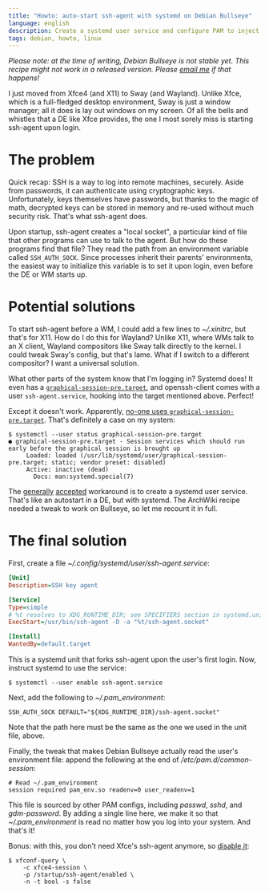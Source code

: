 ```yaml
---
title: "Howto: auto-start ssh-agent with systemd on Debian Bullseye"
language: english 
description: Create a systemd user service and configure PAM to inject a variable into your environment.
tags: debian, howto, linux
---
```


*Please note: at the time of writing, Debian Bullseye is not stable yet. This
recipe might not work in a released version. Please [email
me](mailto:eual.jp@gmail.com) if that happens!*

I just moved from Xfce4 (and X11) to Sway (and Wayland). Unlike Xfce, which is
a full-fledged desktop environment, Sway is just a window manager; all it does
is lay out windows on my screen. Of all the bells and whistles that a DE like
Xfce provides, the one I most sorely miss is starting ssh-agent upon login.

# The problem

Quick recap: SSH is a way to log into remote machines, securely. Aside from
passwords, it can authenticate using cryptographic keys. Unfortunately, keys
themselves have passwords, but thanks to the magic of math, decrypted keys can
be stored in memory and re-used without much security risk. That's what
ssh-agent does.

Upon startup, ssh-agent creates a "local socket", a particular kind of file that
other programs can use to talk to the agent. But how do these programs find that
file? They read the path from an environment variable called `SSH_AUTH_SOCK`.
Since processes inherit their parents' environments, the easiest way to
initialize this variable is to set it upon login, even before the DE or WM
starts up.

# Potential solutions

To start ssh-agent before a WM, I could add a few lines to *~/.xinitrc*, but
that's for X11. How do I do this for Wayland? Unlike X11, where WMs talk to an
X client, Wayland compositors like Sway talk directly to the kernel. I could
tweak Sway's config, but that's lame. What if I switch to a different
compositor? I want a universal solution.

What other parts of the system know that I'm logging in? Systemd does! It even
has a [`graphical-session-pre.target`][graphical-session-pre], and
openssh-client comes with a user `ssh-agent.service`, hooking into the target
mentioned above. Perfect!

Except it doesn't work. Apparently, [no-one uses
`graphical-session-pre.target`][target-unused]. That's definitely a case on my
system:

```
$ systemctl --user status graphical-session-pre.target
● graphical-session-pre.target - Session services which should run early before the graphical session is brought up
     Loaded: loaded (/usr/lib/systemd/user/graphical-session-pre.target; static; vendor preset: disabled)
     Active: inactive (dead)
       Docs: man:systemd.special(7)
```

The [generally][superuser] [accepted][arch-wiki] workaround is to create
a systemd user service. That's like an autostart in a DE, but with systemd. The
ArchWiki recipe needed a tweak to work on Bullseye, so let me recount it in
full.

# The final solution

First, create a file *~/.config/systemd/user/ssh-agent.service*:

```ini
[Unit]
Description=SSH key agent

[Service]
Type=simple
# %t resolves to XDG_RUNTIME_DIR; see SPECIFIERS section in systemd.unit(5)
ExecStart=/usr/bin/ssh-agent -D -a "%t/ssh-agent.socket"

[Install]
WantedBy=default.target
```

This is a systemd unit that forks ssh-agent upon the user's first login. Now,
instruct systemd to use the service:

```
$ systemctl --user enable ssh-agent.service
```

Next, add the following to *~/.pam_environment*:

```
SSH_AUTH_SOCK DEFAULT="${XDG_RUNTIME_DIR}/ssh-agent.socket"
```

Note that the path here must be the same as the one we used in the unit file,
above.

Finally, the tweak that makes Debian Bullseye actually read the user's
environment file: append the following at the end of
*/etc/pam.d/common-session*:

```pamconf
# Read ~/.pam_environment
session required pam_env.so readenv=0 user_readenv=1
```

This file is sourced by other PAM configs, including *passwd*, *sshd*, and
*gdm-password*. By adding a single line here, we make it so that
*~/.pam_environment* is read no matter how you log into your system. And that's
it!

Bonus: with this, you don't need Xfce's ssh-agent anymore, so [disable
it][xfce4]:

```
$ xfconf-query \
    -c xfce4-session \
    -p /startup/ssh-agent/enabled \
    -n -t bool -s false
```

[graphical-session-pre]:
    https://www.freedesktop.org/software/systemd/man/systemd.special.html#graphical-session-pre.target
    "graphical-session-pre.target — systemd.special(7)"

[target-unused]:
    https://forum.manjaro.org/t/graphical-session-targets/51557/10 
    "Graphical session targets — forum.manjaro.org"

[arch-wiki]:
    https://wiki.archlinux.org/index.php/SSH_keys#ssh-agent
    "SSH keys / ssh-agent — ArchWiki"

[superuser]:
    https://superuser.com/questions/759759/writing-a-service-that-depends-on-xorg/1128905#1128905
    "Writing a service that depends on Xorg — Super User"

[xfce4]:
    https://docs.xfce.org/xfce/xfce4-session/4.14/advanced#ssh_and_gpg_agents
    "SSH and GPG agents — docs.xfce.org"
